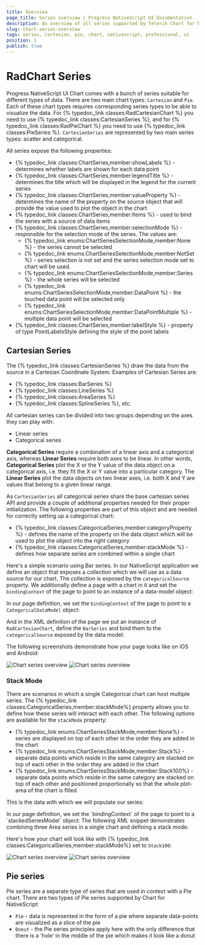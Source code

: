 ```yaml
---
title: Overview
page_title: Series overview | Progress NativeScript UI Documentation
description: An overview of all series supported by Telerik Chart for NativeScript
slug: chart-series-overview
tags: series, cartesian, pie, chart, nativescript, professional, ui
position: 1
publish: true
---
```

# RadChart Series
Progress NativeScript UI Chart comes with a bunch of series suitable for different types of data. There are two main chart types: `Cartesian` and `Pie`. Each of these chart types requires corresponding series types to be able to visualize the data. For {% typedoc_link classes:RadCartesianChart %} you need to use {% typedoc_link classes:CartesianSeries %}, and for {% typedoc_link classes:RadPieChart %} you need to use {% typedoc_link classes:PieSeries %}. `CartesianSeries` are represented by two main series types: scatter and categorical.

All series expose the following properties:

- {% typedoc_link classes:ChartSeries,member:showLabels %} - determines whether labels are shown for each data point
- {% typedoc_link classes:ChartSeries,member:legendTitle %} - determines the title which will be displayed in the legend for the current series
- {% typedoc_link classes:ChartSeries,member:valueProperty %} - determines the name of the property on the source object that will provide the value used to plot the object in the chart
- {% typedoc_link classes:ChartSeries,member:items %} - used to bind the series with a source of data items
- {% typedoc_link classes:ChartSeries,member:selectionMode %} - responsible for the selection mode of the series.
The values are:
    - {% typedoc_link enums:ChartSeriesSelectionMode,member:None %} - the series cannot be selected
    - {% typedoc_link enums:ChartSeriesSelectionMode,member:NotSet %} - series selection is not set and the series selection mode set to chart will be used.
    - {% typedoc_link enums:ChartSeriesSelectionMode,member:Series %} - the whole series will be selected
    - {% typedoc_link enums:ChartSeriesSelectionMode,member:DataPoint %} - the touched data point will be selected only
    - {% typedoc_link enums:ChartSeriesSelectionMode,member:DataPointMultiple %} - multiple data point will be selected
- {% typedoc_link classes:ChartSeries,member:labelStyle %} - property of type PointLabelsStyle defining the style of the point labels

## Cartesian Series
The {% typedoc_link classes:CartesianSeries %} draw the data from the source in a Cartesian Coordinate System. Examples of Cartesian Series are:

- {% typedoc_link classes:BarSeries %}
- {% typedoc_link classes:LineSeries %}
- {% typedoc_link classes:AreaSeries %}
- {% typedoc_link classes:SplineSeries %}, etc.

All cartesian series can be divided into two groups depending on the axes they can play with:
- Linear series
- Categorical series

**Categorical Series** require a combination of a linear axis and a categorical axis, whereas **Linear Series** require both axes to be linear. In other words, **Categorical Series** plot the X or the Y value of the data object on a categorical axis, i.e. they fit the X or Y value into a particular category. The **Linear Series** plot the data objects on two linear axes, i.e. both X and Y are values that belong to a given linear range.

As `CartesianSeries` all categorical series share the base cartesian series API and provide a couple of additional properties needed for their proper initialization. The following properties are part of this object and are needed for correctly setting up a categorical chart:

- {% typedoc_link classes:CategoricalSeries,member:categoryProperty %} - defines the name of the property on the data object which will be used to plot the object into the right category
- {% typedoc_link classes:CategoricalSeries,member:stackMode %} - defines how separate series are combined within a single chart

Here's a simple scenario using Bar series. In our NativeScript application we define an object that exposes a collection which we will use as a data source for our chart. The collection is exposed by the `categoricalSource` property. We additionally define a page with a chart in it and set the `bindingContext` of the page to point to an instance of a data-model object:

<snippet id='categorical-source'/>

In our page definition, we set the `bindingContext` of the page to point to a `CategoricalDataModel` object:

<snippet id='binding-context-bar-series'/>

And in the XML definition of the page we put an instance of `RadCartesianChart`, define the `BarSeries` and bind them to the `categoricalSource` exposed by the data model:

<snippet id='bar-series'/>

The following screenshots demonstrate how your page looks like on iOS and Android:

![Chart series overview](../../../img/ns_ui/bar_series_android.png "Bar series on Android.") ![Chart series overview](../../../img/ns_ui/bar_series_ios.png "Bar series on iOS.")

### Stack Mode
There are scenarios in which a single Categorical chart can host multiple series. The {% typedoc_link classes:CategoricalSeries,member:stackMode%} property allows you to define how these series will interact with each other. The following options are available for the `stackMode` property:

- {% typedoc_link enums:ChartSeriesStackMode,member:None%} - series are displayed on top of each other in the order they are added in the chart
- {% typedoc_link enums:ChartSeriesStackMode,member:Stack%} - separate data points which reside in the same category are stacked on top of each other in the order they are added in the chart
- {% typedoc_link enums:ChartSeriesStackMode,member:Stack100%} - separate data points which reside in the same category are stacked on top of each other and positioned proportionally so that the whole plot-area of the chart is filled

This is the data with which we will populate our series:

<snippet id='stacked-series-model'/>
In our page definition, we set the `bindingContext` of the page to point to a `stackedSeriesModel` object:

<snippet id='stacked-series-binding-context'/>
The following XML snippet demonstrates combining three Area series in a single chart and defining a stack mode:

<snippet id='stacked-series'/>

Here's how your chart will look like with {% typedoc_link classes:CategoricalSeries,member:stackMode%} set to `Stack100`:

![Chart series overview](../../../img/ns_ui/stacked_area_series_android.png "Bar series on Android.") ![Chart series overview](../../../img/ns_ui/stacked_area_series_ios.png "Bar series on iOS.")

## Pie series
Pie series are a separate type of series that are used in context with a Pie chart. There are two types of Pie series supported by Chart for NativeScript:

- `Pie` - data is represented in the form of a pie where separate data-points are visualized as a slice of the pie
- `Donut` - the Pie series principles apply here with the only difference that there is a 'hole' in the middle of the pie which makes it look like a donut
